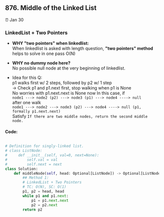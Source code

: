 ## 876. Middle of the Linked List

:alarm_clock: Jan 30

### LinkedList + Two Pointers

- **WHY "two pointers" when linkedlist:**\
When linkedlist is asked with length question, **"two pointers" method** helps to solve in one pass O(N)

- **WHY no dummy node here?**\
No possible null node at the very beginning of linkedlist.

- Idea for this Q:\
p1 walks first w/ 2 steps, followed by p2 w/ 1 step\
-> Check p1 and p1.next first, stop walking when p1 is None\
No worries with p1.next.next is None now
In this case, if\
`node1 ---> node2 (p2) ---> node3 (p1) ---> node4 ----> null`\
after one walk\
`node1 ---> node2 ---> node3 (p2) ---> node4 ----> null (p1, formally p1.next.next)`\
Satisfy `If there are two middle nodes, return the second middle node.`

#### Code:
```python

# Definition for singly-linked list.
# class ListNode:
#     def __init__(self, val=0, next=None):
#         self.val = val
#         self.next = next
class Solution:
    def middleNode(self, head: Optional[ListNode]) -> Optional[ListNode]:
        ## Method 1:
        # LinkedList + Two Pointers
        # TC: O(N), SC: O(1)
        p1, p2 = head, head
        while p1 and p1.next:
            p1 = p1.next.next
            p2 = p2.next
        return p2

```
